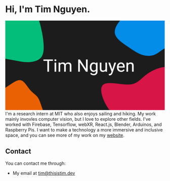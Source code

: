 # Hi, I'm Tim Nguyen.
![Profile](https://github.com/Piflyer/piflyer/raw/master/git-profile.png)
I'm a research intern at MIT who also enjoys sailing and hiking. My work mainly invovles computer vision, but I love to explore other fields. I've worked with Firebase, Tensorflow, webXR, React.js, Blender, Arduinos, and Raspberry Pis. I want to make a technology a more immersive and inclusive space, and you can see more of my work on my [website](https://www.thisistim.dev).

## Contact

You can contact me through:

* My email at tim@thisistim.dev
